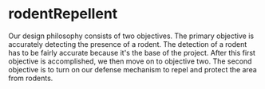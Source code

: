 # rodentRepellent
Our design philosophy consists of two objectives. The primary objective is accurately detecting the presence of a rodent. The detection of a rodent has to be fairly accurate because it's the base of the project. After this first objective is accomplished, we then move on to objective two. The second objective is to turn on our defense mechanism to repel and protect the area from rodents.
